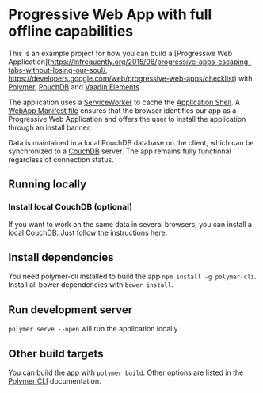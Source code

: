 # Progressive Web App with full offline capabilities

This is an example project for how you can build a [Progressive Web Application](https://infrequently.org/2015/06/progressive-apps-escaping-tabs-without-losing-our-soul/, https://developers.google.com/web/progressive-web-apps/checklist) with [Polymer](https://www.polymer-project.org/2.0/), [PouchDB](https://pouchdb.com/) and [Vaadin Elements](https://vaadin.com/elements).


The application uses a [ServiceWorker](https://github.com/slightlyoff/ServiceWorker/blob/master/explainer.md) to cache the [Application Shell](https://developers.google.com/web/updates/2015/11/app-shell?hl=en). A [WebApp Manifest file](https://developer.mozilla.org/en-US/docs/Web/Manifest) ensures that the browser identifies our app as a Progressive Web Application and offers the user to install the application through an install banner.

Data is maintained in a local PouchDB database on the client, which can be synchronized to a [CouchDB](http://couchdb.apache.org/) server. The app remains fully functional regardless of connection status.


## Running locally

### Install local CouchDB (optional)
If you want to work on the same data in several browsers, you can install a local CouchDB. Just follow the instructions [here](https://pouchdb.com/guides/setup-couchdb.html).

## Install dependencies
You need polymer-cli installed to build the app `npm install -g polymer-cli`.
Install all bower dependencies with `bower install`.

## Run development server
`polymer serve --open` will run the application locally

## Other build targets
You can build the app with `polymer build`. Other options are listed in the [Polymer CLI](https://www.polymer-project.org/2.0/docs/tools/polymer-cli) documentation.

